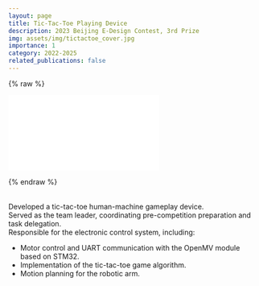 ```yaml
---
layout: page
title: Tic-Tac-Toe Playing Device
description: 2023 Beijing E-Design Contest, 3rd Prize
img: assets/img/tictactoe_cover.jpg
importance: 1
category: 2022-2025
related_publications: false
---
```


{% raw %}

<div class="row justify-content-sm-center">
  <div class="col-sm-10 mt-3 mt-md-0">
    <div class="embed-responsive embed-responsive-16by9 rounded z-depth-1">
      <iframe src="//player.bilibili.com/player.html?isOutside=true&aid=115403976152937&bvid=BV1gxsuz9EiG&cid=33227738726&p=1"
              scrolling="no" border="0" frameborder="no" framespacing="0" allowfullscreen="true">
      </iframe>
    </div>
  </div>
</div>

<!-- <div style="margin-top: 2rem;">
  <p>
    Developed a tic-tac-toe human-machine gameplay device.

    Served as the team leader, coordinating pre-competition preparation and task delegation. Responsible for the electronic control system, including:

    - Motor control and UART communication with the OpenMV module based on STM32.
    - Implementation of the tic-tac-toe game algorithm.
    - Motion planning for the robotic arm.
  </p>
</div> -->

{% endraw %}

<div style="margin-top: 2rem;"></div>

Developed a tic-tac-toe human-machine gameplay device.  
Served as the team leader, coordinating pre-competition preparation and task delegation.  
Responsible for the electronic control system, including:

- Motor control and UART communication with the OpenMV module based on STM32.
- Implementation of the tic-tac-toe game algorithm.
- Motion planning for the robotic arm.
